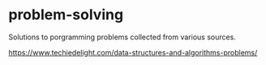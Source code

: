 # problem-solving
Solutions to porgramming problems collected from various sources.

https://www.techiedelight.com/data-structures-and-algorithms-problems/